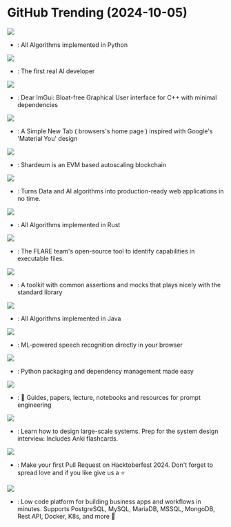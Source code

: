# GitHub Trending (2024-10-05)

![](https://img.shields.io/badge/Python-New%201-green?style=flat-square&logo=appveyor)
- [](https://github.comundefined): All Algorithms implemented in Python

![](https://img.shields.io/badge/Python-New%20158-green?style=flat-square&logo=appveyor)
- [](https://github.comundefined): The first real AI developer

![](https://img.shields.io/badge/C%2B%2B-New%2029-green?style=flat-square&logo=appveyor)
- [](https://github.comundefined): Dear ImGui: Bloat-free Graphical User interface for C++ with minimal dependencies

![](https://img.shields.io/badge/HTML-New%20191-green?style=flat-square&logo=appveyor)
- [](https://github.comundefined): A Simple New Tab ( browsers's home page ) inspired with Google's 'Material You' design

![](https://img.shields.io/badge/TypeScript-New%20830-green?style=flat-square&logo=appveyor)
- [](https://github.comundefined): Shardeum is an EVM based autoscaling blockchain

![](https://img.shields.io/badge/Python-New%2016-green?style=flat-square&logo=appveyor)
- [](https://github.comundefined): Turns Data and AI algorithms into production-ready web applications in no time.

![](https://img.shields.io/badge/Rust-New%2061-green?style=flat-square&logo=appveyor)
- [](https://github.comundefined): All Algorithms implemented in Rust

![](https://img.shields.io/badge/Python-New%2036-green?style=flat-square&logo=appveyor)
- [](https://github.comundefined): The FLARE team's open-source tool to identify capabilities in executable files.

![](https://img.shields.io/badge/Go-New%2023-green?style=flat-square&logo=appveyor)
- [](https://github.comundefined): A toolkit with common assertions and mocks that plays nicely with the standard library

![](https://img.shields.io/badge/Java-New%20136-green?style=flat-square&logo=appveyor)
- [](https://github.comundefined): All Algorithms implemented in Java

![](https://img.shields.io/badge/TypeScript-New%2038-green?style=flat-square&logo=appveyor)
- [](https://github.comundefined): ML-powered speech recognition directly in your browser

![](https://img.shields.io/badge/Python-New%2011-green?style=flat-square&logo=appveyor)
- [](https://github.comundefined): Python packaging and dependency management made easy

![](https://img.shields.io/badge/MDX-New%20208-green?style=flat-square&logo=appveyor)
- [](https://github.comundefined): 🐙 Guides, papers, lecture, notebooks and resources for prompt engineering

![](https://img.shields.io/badge/Python-New%20203-green?style=flat-square&logo=appveyor)
- [](https://github.comundefined): Learn how to design large-scale systems. Prep for the system design interview. Includes Anki flashcards.

![](https://img.shields.io/badge/JavaScript-New%20122-green?style=flat-square&logo=appveyor)
- [](https://github.comundefined): Make your first Pull Request on Hacktoberfest 2024. Don't forget to spread love and if you like give us a ⭐️

![](https://img.shields.io/badge/TypeScript-New%2011-green?style=flat-square&logo=appveyor)
- [](https://github.comundefined): Low code platform for building business apps and workflows in minutes. Supports PostgreSQL, MySQL, MariaDB, MSSQL, MongoDB, Rest API, Docker, K8s, and more 🚀

